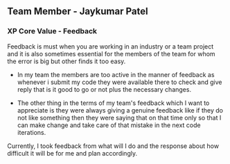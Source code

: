 ## Team Member - Jaykumar Patel

### XP Core Value - Feedback

Feedback is must when you are working in an industry or a team project and it is also sometimes essential for the members of the team for whom the error is big but other finds it too easy.

- In my team the members are too active in the manner of feedback as whenever i submit my code they were available there to check and give reply that is it good to go or not plus the necessary changes.

- The other thing in the terms of my team's feedback which I want to appreciate is they were always giving a genuine feedback like if they do not like something then they were saying that on that time only so that I can make change and take care of that mistake in the next code iterations.

Currently, I took feedback from what will I do and the response about how difficult it will be for me and plan accordingly.